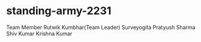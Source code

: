 # standing-army-2231
Team Member
Rutwik Kumbhar(Team Leader)
Surveyogita
Pratyush Sharma
Shiv Kumar
Krishna Kumar


